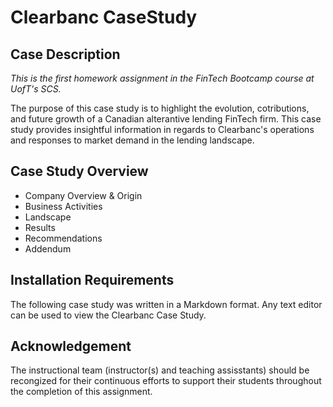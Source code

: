 # Clearbanc CaseStudy

## Case Description

*This is the first homework assignment in the FinTech Bootcamp course at UofT's SCS.*

The purpose of this case study is to highlight the evolution, cotributions, and future growth of a Canadian alterantive lending FinTech firm. This case study provides insightful information in regards to Clearbanc's operations and responses to market demand in the lending landscape.

## Case Study Overview

* Company Overview & Origin
* Business Activities
* Landscape
* Results
* Recommendations
* Addendum

## Installation Requirements

The following case study was written in a Markdown format. Any text editor can be used to view the Clearbanc Case Study.

## Acknowledgement

The instructional team (instructor(s) and teaching assisstants) should be recongized for their continuous efforts to support their students throughout the completion of this assignment.
